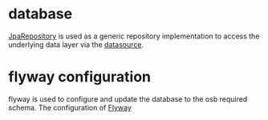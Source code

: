 # database
[JpaRepository](https://docs.spring.io/spring-data/jpa/docs/current/api/org/springframework/data/jpa/repository/JpaRepository.html) is used 
as a generic repository implementation to access the underlying data layer via the [datasource](https://docs.spring.io/spring-boot/docs/current/reference/html/howto-data-access.html).

# flyway configuration
flyway is used to configure and update the database to the osb required schema.
The configuration of [Flyway](https://flywaydb.org/)